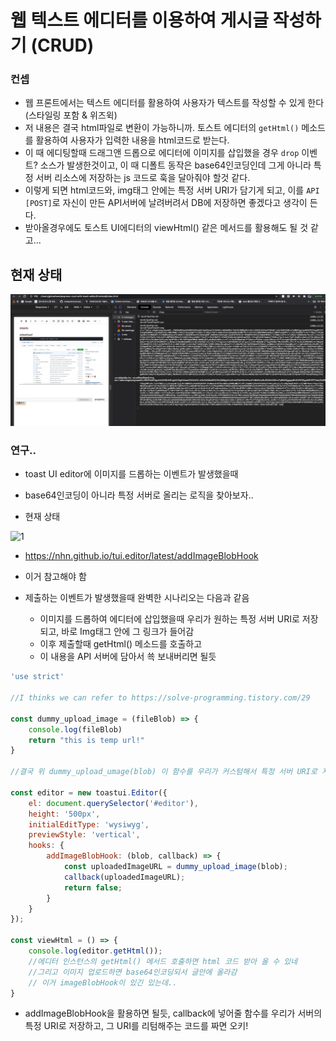 # 웹 텍스트 에디터를 이용하여 게시글 작성하기 (CRUD)

### 컨셉
- 웹 프론트에서는 텍스트 에디터를 활용하여 사용자가 텍스트를 작성할 수 있게 한다(스타일링 포함 & 위즈윅)
- 저 내용은 결국 html파일로 변환이 가능하니까. 토스트 에디터의 `getHtml()` 메소드를 활용하여 사용자가 입력한 내용을 html코드로 받는다.
- 이 때 에디팅할때 드래그앤 드롭으로 에디터에 이미지를 삽입했을 경우 `drop` 이벤트? 소스가 발생한것이고, 이 때 디폴트 동작은 base64인코딩인데 그게 아니라 특정 서버 리소스에 저장하는 js 코드로 훅을 달아줘야 할것 같다.
- 이렇게 되면 html코드와, img태그 안에는 특정 서버 URI가 담기게 되고, 이를 `API [POST]`로 자신이 만든 API서버에 날려버려서 DB에 저장하면 좋겠다고 생각이 든다.
- 받아올경우에도 토스트 UI에디터의 viewHtml() 같은 메서드를 활용해도 될 것 같고...

## 현재 상태
![1](frontend/images/1.png)


### 연구..

- toast UI editor에 이미지를 드롭하는 이벤트가 발생했을때
- base64인코딩이 아니라 특정 서버로 올리는 로직을 찾아보자..

- 현재 상태


![1](images/1.png)

- https://nhn.github.io/tui.editor/latest/addImageBlobHook
- 이거 참고해야 함

- 제출하는 이벤트가 발생했을때 완벽한 시나리오는 다음과 같음
    - 이미지를 드롭하여 에디터에 삽입했을때 우리가 원하는 특정 서버 URI로 저장되고, 바로 Img태그 안에 그 링크가 들어감
    - 이후 제출할때 getHtml() 메소드를 호출하고
    - 이 내용을 API 서버에 담아서 쑉 보내버리면 될듯


```js
'use strict'

//I thinks we can refer to https://solve-programming.tistory.com/29

const dummy_upload_image = (fileBlob) => {
    console.log(fileBlob)
    return "this is temp url!"
}

//결국 위 dummy_upload_umage(blob) 이 함수를 우리가 커스텀해서 특정 서버 URI로 저장하도록 코딩해야 함!

const editor = new toastui.Editor({
    el: document.querySelector('#editor'),
    height: '500px',
    initialEditType: 'wysiwyg',
    previewStyle: 'vertical',
    hooks: {
        addImageBlobHook: (blob, callback) => {
            const uploadedImageURL = dummy_upload_image(blob);
            callback(uploadedImageURL);
            return false;
        }
    }
});

const viewHtml = () => {
    console.log(editor.getHtml());
    //에디터 인스턴스의 getHtml() 메서드 호출하면 html 코드 받아 올 수 있네
    //그리고 이미지 업로드하면 base64인코딩되서 글안에 올라감
    // 이거 imageBlobHook이 있긴 있는데..
}

```

- addImageBlobHook을 활용하면 될듯, callback에 넣어줄 함수를 우리가 서버의 특정 URI로 저장하고, 그 URI를 리텀해주는 코드를 짜면 오키!